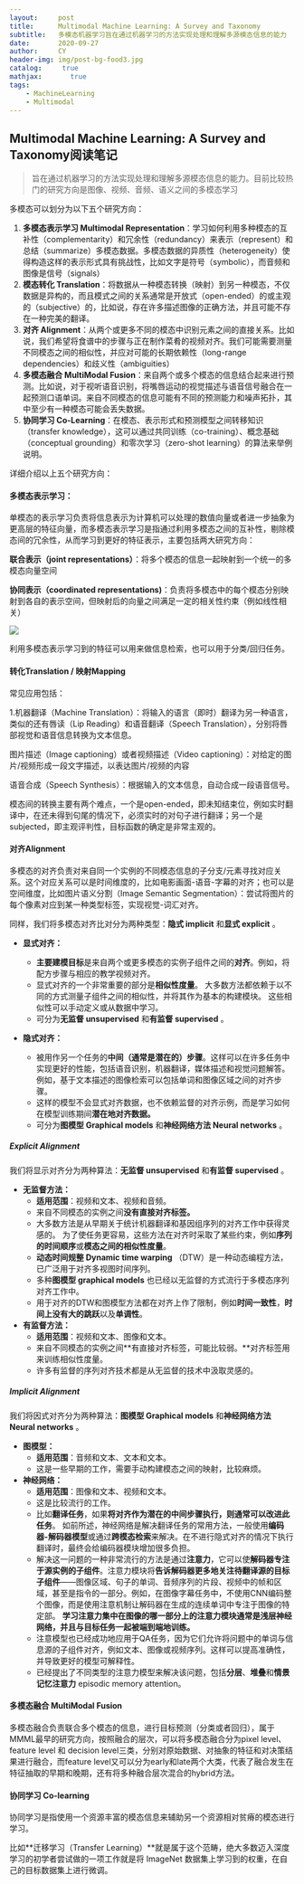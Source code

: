 ```yaml
---
layout:     post
title:      Multimodal Machine Learning: A Survey and Taxonomy
subtitle:   多模态机器学习旨在通过机器学习的方法实现处理和理解多源模态信息的能力
date:       2020-09-27
author:     CY
header-img: img/post-bg-food3.jpg
catalog: 	 true
mathjax:       true
tags:
    - MachineLearning
    - Multimodal
---
```



## Multimodal Machine Learning: A Survey and Taxonomy阅读笔记

> 旨在通过机器学习的方法实现处理和理解多源模态信息的能力。目前比较热门的研究方向是图像、视频、音频、语义之间的多模态学习

多模态可以划分为以下五个研究方向：

1. **多模态表示学习 Multimodal Representation**：学习如何利用多种模态的互补性（complementarity）和冗余性（redundancy）来表示（represent）和总结（summarize）多模态数据。多模态数据的异质性（heterogeneity）使得构造这样的表示形式具有挑战性，比如文字是符号（symbolic），而音频和图像是信号（signals）
2. **模态转化 Translation**：将数据从一种模态转换（映射）到另一种模态，不仅数据是异构的，而且模式之间的关系通常是开放式（open-ended）的或主观的（subjective）的，比如说，存在许多描述图像的正确方法，并且可能不存在一种完美的翻译。
3. **对齐 Alignment**：从两个或更多不同的模态中识别元素之间的直接关系。比如说，我们希望将食谱中的步骤与正在制作菜肴的视频对齐。我们可能需要测量不同模态之间的相似性，并应对可能的长期依赖性（long-range dependencies）和歧义性（ambiguities）
4. **多模态融合 MultiModal Fusion**：来自两个或多个模态的信息结合起来进行预测。比如说，对于视听语音识别，将嘴唇运动的视觉描述与语音信号融合在一起预测口语单词。来自不同模态的信息可能有不同的预测能力和噪声拓扑，其中至少有一种模态可能会丢失数据。
5. **协同学习 Co-Learning**：在模态、表示形式和预测模型之间转移知识（transfer knowledge），这可以通过共同训练（co-training）、概念基础（conceptual grounding）和零次学习（zero-shot learning）的算法来举例说明。

详细介绍以上五个研究方向：

#### 多模态表示学习：

单模态的表示学习负责将信息表示为计算机可以处理的数值向量或者进一步抽象为更高层的特征向量，而多模态表示学习是指通过利用多模态之间的互补性，剔除模态间的冗余性，从而学习到更好的特征表示，主要包括两大研究方向：

**联合表示（joint representations）**：将多个模态的信息一起映射到一个统一的多模态向量空间

**协同表示（coordinated representations)**：负责将多模态中的每个模态分别映射到各自的表示空间，但映射后的向量之间满足一定的相关性约束（例如线性相关）

![](https://i.loli.net/2020/09/23/evrz3qwZRan8Kpi.jpg)

利用多模态表示学习到的特征可以用来做信息检索，也可以用于分类/回归任务。

#### 转化Translation / 映射Mapping

常见应用包括：

1.机器翻译（Machine Translation）：将输入的语言（即时）翻译为另一种语言，类似的还有唇读（Lip Reading）和语音翻译（Speech Translation），分别将唇部视觉和语音信息转换为文本信息。

图片描述（Image captioning）或者视频描述（Video captioning）：对给定的图片/视频形成一段文字描述，以表达图片/视频的内容

语音合成（Speech Synthesis）：根据输入的文本信息，自动合成一段语音信号。

模态间的转换主要有两个难点，一个是open-ended，即未知结束位，例如实时翻译中，在还未得到句尾的情况下，必须实时的对句子进行翻译；另一个是subjected，即主观评判性，目标函数的确定是非常主观的。

#### 对齐Alignment

多模态的对齐负责对来自同一个实例的不同模态信息的子分支/元素寻找对应关系。这个对应关系可以是时间维度的，比如电影画面-语音-字幕的对齐；也可以是空间维度，比如图片语义分割（Image Semantic Segmentation）：尝试将图片的每个像素对应到某一种类型标签，实现视觉-词汇对齐。

同样，我们将多模态对齐比对分为两种类型：**隐式 implicit** 和**显式 explicit** 。

- **显式对齐：**

  - **主要建模目标**是来自两个或更多模态的实例子组件之间的**对齐**。例如，将配方步骤与相应的教学视频对齐。
  - 显式对齐的一个非常重要的部分是**相似性度量**。 大多数方法都依赖于以不同的方式测量子组件之间的相似性，并将其作为基本的构建模块。 这些相似性可以手动定义或从数据中学习。
  - 可分为**无监督 unsupervised** 和**有监督 supervised** 。

- **隐式对齐：**

  - 被用作另一个任务的**中间（通常是潜在的）步骤**。这样可以在许多任务中实现更好的性能，包括语音识别，机器翻译，媒体描述和视觉问题解答。例如，基于文本描述的图像检索可以包括单词和图像区域之间的对齐步骤。
  - 这样的模型不会显式对齐数据，也不依赖监督的对齐示例，而是学习如何在模型训练期间**潜在地对齐数据。**
  - 可分为**图模型 Graphical models** 和**神经网络方法 Neural networks** 。

##### Explicit Alignment

我们将显示对齐分为两种算法：**无监督 unsupervised** 和**有监督 supervised** 。

- **无监督方法：**
  - **适用范围**：视频和文本、视频和音频。
  - 来自不同模态的实例之间**没有直接对齐标签。**
  - 大多数方法是从早期关于统计机器翻译和基因组序列的对齐工作中获得灵感的。 为了使任务更容易，这些方法在对齐时采取了某些约束，例如**序列的时间顺序**或**模态之间的相似性度量**。
  - **动态时间规整 Dynamic time warping** （DTW）是一种动态编程方法，已广泛用于对齐多视图时间序列。
  - 多种**图模型 graphical models** 也已经以无监督的方式流行于多模态序列对齐工作中。
  - 用于对齐的DTW和图模型方法都在对齐上作了限制，例如**时间一致性**，**时间上没有大的跳跃**以及**单调性**。
- **有监督方法：**
  - **适用范围**：视频和文本、图像和文本。
  - 来自不同模态的实例之间**有直接对齐标签，可能比较弱。**对齐标签用来训练相似性度量。
  - 许多有监督的序列对齐技术都是从无监督的技术中汲取灵感的。

##### Implicit Alignment

我们将因式对齐分为两种算法：**图模型 Graphical models** 和**神经网络方法 Neural networks** 。

- **图模型：**
  - **适用范围**：音频和文本、文本和文本。
  - 这是一些早期的工作，需要手动构建模态之间的映射，比较麻烦。
- **神经网络：**
  - **适用范围**：图像和文本、视频和文本。
  - 这是比较流行的工作。
  - 比如**翻译任务**，如果**将对齐作为潜在的中间步骤执行，则通常可以改进此任务**。 如前所述，神经网络是解决翻译任务的常用方法，一般使用**编码器-解码器模型**或通过**跨模态检索**来解决。在不进行隐式对齐的情况下执行翻译时，最终会给编码器模块增加很多负担。
  - 解决这一问题的一种非常流行的方法是通过**注意力**，它可以使**解码器专注于源实例的子组件**。注意力模块将**告诉解码器更多地关注待翻译源的目标子组件**——图像区域、句子的单词、音频序列的片段、视频中的帧和区域，甚至是指令的一部分。例如，在图像字幕任务中，不使用CNN编码整个图像，而是使用注意机制让解码器在生成的连续单词中专注于图像的特定部。 **学习注意力集中在图像的哪一部分上的注意力模块通常是浅层神经网络，并且与目标任务一起被端到端地训练。**
  - 注意模型也已经成功地应用于QA任务，因为它们允许将问题中的单词与信息源的子组件对齐，例如文本、图像或视频序列。这样可以提高准确性，并导致更好的模型可解释性。
  - 已经提出了不同类型的注意力模型来解决该问题，包括**分层**、**堆叠**和**情景记忆注意力** episodic memory attention。

#### 多模态融合 MultiModal Fusion

多模态融合负责联合多个模态的信息，进行目标预测（分类或者回归），属于MMML最早的研究方向，按照融合的层次，可以将多模态融合分为pixel level、feature level 和 decision level三类，分别对原始数据、对抽象的特征和对决策结果进行融合，而feature level又可以分为early和late两个大类，代表了融合发生在特征抽取的早期和晚期，还有将多种融合层次混合的hybrid方法。

#### 协同学习 Co-learning

协同学习是指使用一个资源丰富的模态信息来辅助另一个资源相对贫瘠的模态进行学习。

比如**迁移学习（Transfer Learning）**就是属于这个范畴，绝大多数迈入深度学习的初学者尝试做的一项工作就是将 ImageNet 数据集上学习到的权重，在自己的目标数据集上进行微调。

